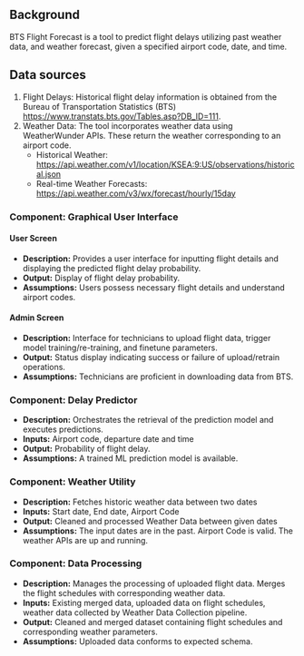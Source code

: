 ##  Background 

BTS Flight Forecast is a tool to predict flight delays utilizing past weather data, and weather forecast, given a specified airport code, date, and time.

## Data sources

1. Flight Delays: Historical flight delay information is obtained from the Bureau of Transportation Statistics (BTS) https://www.transtats.bts.gov/Tables.asp?DB_ID=111.
2. Weather Data: The tool incorporates weather data using WeatherWunder APIs. These return the weather corresponding to an airport code.
   - Historical Weather: https://api.weather.com/v1/location/KSEA:9:US/observations/historical.json
   - Real-time Weather Forecasts: https://api.weather.com/v3/wx/forecast/hourly/15day

### Component: Graphical User Interface
#### User Screen
- <b>Description:</b> Provides a user interface for inputting flight details and displaying the predicted flight delay probability.
- <b>Output:</b> Display of flight delay probability.
- <b>Assumptions:</b> Users possess necessary flight details and understand airport codes.

#### Admin Screen
- <b>Description:</b> Interface for technicians to upload flight data, trigger model training/re-training, and finetune parameters.
- <b>Output:</b> Status display indicating success or failure of upload/retrain operations.
- <b>Assumptions:</b> Technicians are proficient in downloading data from BTS.

### Component: Delay Predictor

- <b>Description:</b> Orchestrates the retrieval of the prediction model and executes predictions.
- <b>Inputs:</b> Airport code, departure date and time
- <b>Output:</b> Probability of flight delay.
- <b>Assumptions:</b> A trained ML prediction model is available.

### Component: Weather Utility

- <b>Description:</b> Fetches historic weather data between two dates
- <b>Inputs:</b> Start date, End date, Airport Code
- <b>Output:</b> Cleaned and processed Weather Data between given dates
- <b>Assumptions:</b> The input dates are in the past. Airport Code is valid. The weather APIs are up and running.

### Component: Data Processing

- <b>Description:</b> Manages the processing of uploaded flight data. Merges the flight schedules with corresponding weather data.
- <b>Inputs:</b> Existing merged data, uploaded data on flight schedules, weather data collected by Weather Data Collection pipeline.
- <b>Output:</b> Cleaned and merged dataset containing flight schedules and corresponding weather parameters.
- <b>Assumptions:</b> Uploaded data conforms to expected schema.